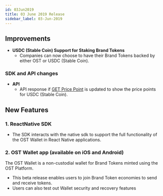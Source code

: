 ```yaml
---
id: 03Jun2019
title: 03 June 2019 Release
sidebar_label: 03-Jun-2019 
---
```


## Improvements
* **USDC (Stable Coin) Support for Staking Brand Tokens**
    * Companies can now choose to have their Brand Tokens backed by either OST or USDC (Stable Coin).

### SDK and API changes
* **API**
    * API response if [GET Price Point](/platform/docs/api/#get-price-point-information) is updated to show the price points for USDC (Stable Coin).

## New Features

### 1. ReactNative SDK
* The SDK interacts with the native sdk to support the full functionality of the OST Wallet in React Native applications.
### 2. OST Wallet app (available on iOS and Android)
The OST Wallet is a non-custodial wallet for Brand Tokens minted using the OST Platform.
* This beta release enables users to join Brand Token economies to send and receive tokens.
* Users can also test out Wallet security and recovery features
